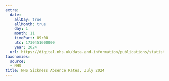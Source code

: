 ```yaml
---
extra:
  date:
    allDay: true
    allMonth: true
    day: 1
    month: 11
    timePart: 09:00
    utc: 1730451600000
    year: 2024
  url: https://digital.nhs.uk/data-and-information/publications/statistical/nhs-sickness-absence-rates/july-2024
taxonomies:
  source:
  - NHS
title: NHS Sickness Absence Rates, July 2024
---
```

